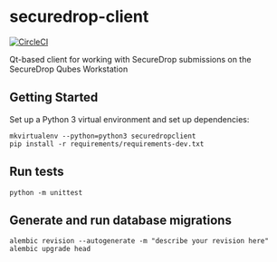 # securedrop-client
[![CircleCI](https://circleci.com/gh/freedomofpress/securedrop-client.svg?style=svg)](https://circleci.com/gh/freedomofpress/securedrop-client)

Qt-based client for working with SecureDrop submissions on the SecureDrop Qubes Workstation

## Getting Started

Set up a Python 3 virtual environment and set up dependencies:

```
mkvirtualenv --python=python3 securedropclient
pip install -r requirements/requirements-dev.txt
```

## Run tests

```
python -m unittest
```

## Generate and run database migrations

```
alembic revision --autogenerate -m "describe your revision here"
alembic upgrade head
```
